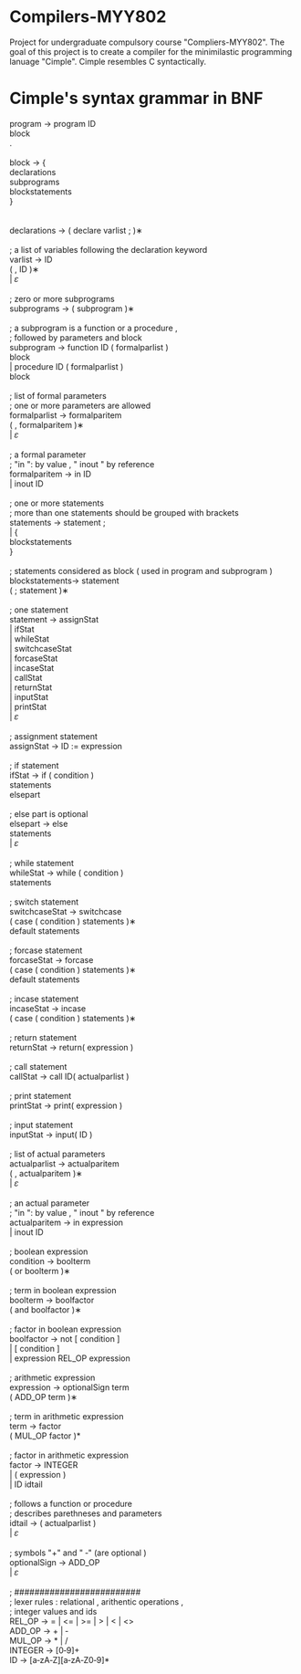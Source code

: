 # Compilers-MYY802
Project for undergraduate compulsory course "Compliers-MYY802". 
The goal of this project is to create a compiler for the minimilastic programming lanuage "Cimple".
Cimple resembles C syntactically. 

# Cimple's syntax grammar in BNF

program → program ID   <br>
block   <br>
.   <br>
  <br>
block → {   <br>
declarations   <br>
subprograms   <br>
blockstatements   <br>
}   <br>
  <br>
  <br>
declarations → ( declare varlist ; )∗   <br>
  <br>
;   a list of variables following the declaration keyword   <br>
varlist → ID   <br>
( , ID )∗   <br>
| 𝜀   <br>
  <br>
;   zero or more subprograms   <br>
subprograms → ( subprogram )∗   <br>
  <br>
;   a subprogram is a function or a procedure ,   <br>
;   followed by parameters and block   <br>
subprogram → function ID ( formalparlist )   <br>
block   <br>
| procedure ID ( formalparlist )   <br>
block   <br>
  <br>
;   list of formal parameters   <br>
;   one or more parameters are allowed   <br>
formalparlist → formalparitem   <br>
( , formalparitem )∗   <br>
| 𝜀   <br>
  <br>
;   a formal parameter   <br>
;   "in ": by value , " inout " by reference   <br>
formalparitem → in ID   <br>
| inout ID   <br>
  <br>
;   one or more statements   <br>
;   more than one statements should be grouped with brackets   <br>
statements → statement ;   <br>
| {   <br>
blockstatements   <br>
}   <br>
  <br>
;   statements considered as block ( used in program and subprogram )   <br>
blockstatements→ statement   <br>
( ; statement )∗   <br>
  <br>
;   one statement   <br>
statement → assignStat   <br>
| ifStat   <br>
| whileStat   <br>
| switchcaseStat   <br>
| forcaseStat   <br>
| incaseStat   <br>
| callStat   <br>
| returnStat   <br>
| inputStat   <br>
| printStat   <br>
| 𝜀   <br>
  <br>
;   assignment statement   <br>
assignStat → ID := expression   <br>
  <br>
;   if statement   <br>
ifStat → if ( condition )   <br>
statements   <br>
elsepart   <br>
  <br>
;   else part is optional   <br>
elsepart → else   <br>
statements   <br>
| 𝜀   <br>
  <br>
;   while statement   <br>
whileStat → while ( condition )   <br>
statements   <br>
  <br>
;   switch statement   <br>
switchcaseStat → switchcase   <br>
( case ( condition ) statements )∗   <br>
default statements   <br>
  <br>
;   forcase statement   <br>
forcaseStat → forcase   <br>
( case ( condition ) statements )∗   <br>
default statements   <br>
  <br>
;   incase statement   <br>
incaseStat → incase   <br>
( case ( condition ) statements )∗   <br>
  <br>
;   return statement   <br>
returnStat → return( expression )   <br>
  <br>
;   call statement   <br>
callStat → call ID( actualparlist )   <br>
  <br>
;   print statement   <br>
printStat → print( expression )   <br>
  <br>
;   input statement   <br>
inputStat → input( ID )   <br>
  <br>
;   list of actual parameters   <br>
actualparlist → actualparitem   <br>
( , actualparitem )∗   <br>
| 𝜀   <br>
  <br>
;   an actual parameter   <br>
;   "in ": by value , " inout " by reference   <br>
actualparitem → in expression   <br>
| inout ID   <br>
  <br>
;   boolean expression   <br>
condition → boolterm   <br>
( or boolterm )∗   <br>
  <br>
;   term in boolean expression   <br>
boolterm → boolfactor   <br>
( and boolfactor )∗   <br>
  <br>
;   factor in boolean expression   <br>
boolfactor → not [ condition ]   <br>
| [ condition ]   <br>
| expression REL_OP expression   <br>
  <br>
;   arithmetic expression   <br>
expression → optionalSign term   <br>
( ADD_OP term )∗   <br>
  <br>
;   term in arithmetic expression   <br>
term → factor   <br>
( MUL_OP factor )*   <br>
  <br>
;   factor in arithmetic expression   <br>
factor → INTEGER   <br>
| ( expression )   <br>
| ID idtail   <br>
  <br>
;   follows a function or procedure   <br>
;   describes parethneses and parameters   <br>
idtail → ( actualparlist )   <br>
| 𝜀   <br>
  <br>
;   symbols "+" and " ‐" (are optional )   <br>
optionalSign → ADD_OP   <br>
| 𝜀   <br>
  <br>
;   #########################   <br>
;   lexer rules : relational , arithentic operations ,   <br>
;   integer values and ids   <br>
REL_OP → = | <= | >= | > | < | <>   <br>
ADD_OP → + | ‐   <br>
MUL_OP → * | /   <br>
INTEGER → [0‐9]+   <br>
ID → [a‐zA‐Z][a‐zA‐Z0‐9]*   <br>
  <br>

